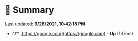 # 📖 Summary
Last updated: **6/28/2021, 10:42:18 PM**

- `GET` [https://google.com](https://google.com) - **Up** (137ms)
